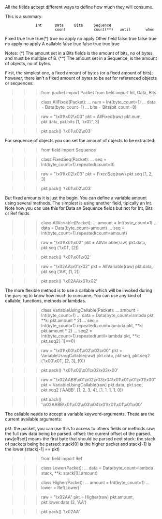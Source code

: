 All the fields accept different ways to define how much they will consume.

This is a summary:

                  Int      Data     Bits     Sequence
                           count             count(**)   until       when
   Fixed          true     true     true(*)  true        no apply    no apply
   Other field    false    true     false    true        no apply    no apply
   A callable     false    true     false    true        true        true

Notes: (*) The amount set in a Bits fields is the amount of bits, no of bytes, and must be multiple of 8.
      (**) The amount set in a Sequence, is the amount of objects, no of bytes.


First, the simplest one, a fixed amount of bytes (or a fixed amount of bits);
however, there isn't a fixed amount of bytes to be set for referenced objects or sequences:

>>> from packet import Packet
>>> from field import Int, Data, Bits

>>> class AllFixed(Packet):
...    num  = Int(byte_count=1)
...    data = Data(byte_count=1)
...    bits = Bits(bit_count=8)


>>> raw = "\x01\x02\x03"
>>> pkt = AllFixed(raw)
>>> pkt.num, pkt.data, pkt.bits
(1, '\x02', 3)

>>> pkt.pack()
'\x01\x02\x03'


For sequence of objects you can set the amount of objects to be extracted:

>>> from field import Sequence

>>> class FixedSeq(Packet):
...    seq = Int(byte_count=1).repeated(count=3)

>>> raw = "\x01\x02\x03"
>>> pkt = FixedSeq(raw)
>>> pkt.seq
[1, 2, 3]

>>> pkt.pack()
'\x01\x02\x03'


But fixed amounts it is just the begin. You can define a variable amount using several
methods.
The simplest is using another field, tipically an Int.
Note how you can use this for Data an Sequence fields but not for Int, Bits or Ref fields.

>>> class AllVariable(Packet):
...    amount = Int(byte_count=1)
...    data   = Data(byte_count=amount)
...    seq    = Int(byte_count=1).repeated(count=amount)


>>> raw = "\x01\x01\x02"
>>> pkt = AllVariable(raw)
>>> pkt.data, pkt.seq
('\x01', [2])

>>> pkt.pack()
'\x01\x01\x02'

>>> raw = "\x02AA\x01\x02"
>>> pkt = AllVariable(raw)
>>> pkt.data, pkt.seq
('AA', [1, 2])

>>> pkt.pack()
'\x02AA\x01\x02'

The more flexible method is to use a callable which will be invoked during the
parsing to know how much to consume.
You can use any kind of callable, functions, methods or lambdas.

>>> class VariableUsingCallable(Packet):
...    amount = Int(byte_count=1)
...    data   = Data(byte_count=lambda pkt, **k: pkt.amount * 2)
...    seq    = Int(byte_count=1).repeated(count=lambda pkt, **k: pkt.amount * 2)
...    seq2   = Int(byte_count=1).repeated(until=lambda pkt, **k: pkt.seq2[-1]==0)

>>> raw = "\x01\x00\x01\x02\x03\x00"
>>> pkt = VariableUsingCallable(raw)
>>> pkt.data, pkt.seq, pkt.seq2
('\x00\x01', [2, 3], [0])

>>> pkt.pack()
'\x01\x00\x01\x02\x03\x00'

>>> raw = "\x02AABB\x01\x02\x03\x04\x01\x01\x01\x01\x00"
>>> pkt = VariableUsingCallable(raw)
>>> pkt.data, pkt.seq, pkt.seq2
('AABB', [1, 2, 3, 4], [1, 1, 1, 1, 0])

>>> pkt.pack()
'\x02AABB\x01\x02\x03\x04\x01\x01\x01\x01\x00'


The callable needs to accept a variable keyword-arguments. These are the current
available arguments:
   
   pkt:     the packet, you can use this to access to others fields or methods
   raw:     the full raw data being be parsed.
   offset:  the current offset of the parsed. raw[offset] means the first byte that should be parsed next
   stack:   the stack of packets being be parsed: stack[0] is the higher packet and stack[-1] is the lower (stack[-1] == pkt)

>>> from field import Ref

>>> class Lower(Packet):
...    data = Data(byte_count=lambda stack, **k: stack[0].amount)

>>> class Higher(Packet):
...    amount = Int(byte_count=1)
...    lower  = Ref(Lower)

>>> raw = "\x02AA"
>>> pkt = Higher(raw)
>>> pkt.amount, pkt.lower.data
(2, 'AA')

>>> pkt.pack()
'\x02AA'

